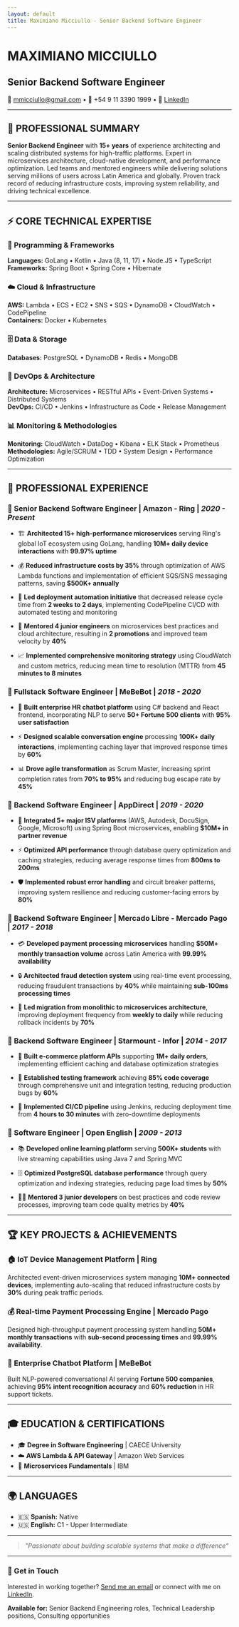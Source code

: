 ```yaml
---
layout: default
title: Maximiano Micciullo - Senior Backend Software Engineer
---
```


# MAXIMIANO MICCIULLO
## Senior Backend Software Engineer

📧 [mmicciullo@gmail.com](mailto:mmicciullo@gmail.com) • 📱 +54 9 11 3390 1999 • 🔗 [LinkedIn](https://www.linkedin.com/in/maximicciullo/)

---

## 🎯 PROFESSIONAL SUMMARY

**Senior Backend Engineer** with **15+ years** of experience architecting and scaling distributed systems for high-traffic platforms. Expert in microservices architecture, cloud-native development, and performance optimization. Led teams and mentored engineers while delivering solutions serving millions of users across Latin America and globally. Proven track record of reducing infrastructure costs, improving system reliability, and driving technical excellence.

---

## ⚡ CORE TECHNICAL EXPERTISE

### 🔧 Programming & Frameworks
**Languages:** GoLang • Kotlin • Java (8, 11, 17) • Node.JS • TypeScript  
**Frameworks:** Spring Boot • Spring Core • Hibernate

### ☁️ Cloud & Infrastructure
**AWS:** Lambda • ECS • EC2 • SNS • SQS • DynamoDB • CloudWatch • CodePipeline  
**Containers:** Docker • Kubernetes

### 🗄️ Data & Storage
**Databases:** PostgreSQL • DynamoDB • Redis • MongoDB

### 🔄 DevOps & Architecture
**Architecture:** Microservices • RESTful APIs • Event-Driven Systems • Distributed Systems  
**DevOps:** CI/CD • Jenkins • Infrastructure as Code • Release Management

### 📊 Monitoring & Methodologies
**Monitoring:** CloudWatch • DataDog • Kibana • ELK Stack • Prometheus  
**Methodologies:** Agile/SCRUM • TDD • System Design • Performance Optimization

---

## 💼 PROFESSIONAL EXPERIENCE

### 🔹 Senior Backend Software Engineer | **Amazon - Ring** | *2020 - Present*

- 🏗️ **Architected 15+ high-performance microservices** serving Ring's global IoT ecosystem using GoLang, handling **10M+ daily device interactions** with **99.97% uptime**
  
- 💰 **Reduced infrastructure costs by 35%** through optimization of AWS Lambda functions and implementation of efficient SQS/SNS messaging patterns, saving **$500K+ annually**

- 🚀 **Led deployment automation initiative** that decreased release cycle time from **2 weeks to 2 days**, implementing CodePipeline CI/CD with automated testing and monitoring

- 👥 **Mentored 4 junior engineers** on microservices best practices and cloud architecture, resulting in **2 promotions** and improved team velocity by **40%**

- 📈 **Implemented comprehensive monitoring strategy** using CloudWatch and custom metrics, reducing mean time to resolution (MTTR) from **45 minutes to 8 minutes**

### 🔹 Fullstack Software Engineer | **MeBeBot** | *2018 - 2020*

- 🤖 **Built enterprise HR chatbot platform** using C# backend and React frontend, incorporating NLP to serve **50+ Fortune 500 clients** with **95% user satisfaction**

- ⚡ **Designed scalable conversation engine** processing **100K+ daily interactions**, implementing caching layer that improved response times by **60%**

- 📊 **Drove agile transformation** as Scrum Master, increasing sprint completion rates from **70% to 95%** and reducing bug escape rate by **45%**

### 🔹 Backend Software Engineer | **AppDirect** | *2019 - 2020*

- 🔗 **Integrated 5+ major ISV platforms** (AWS, Autodesk, DocuSign, Google, Microsoft) using Spring Boot microservices, enabling **$10M+ in partner revenue**

- ⚡ **Optimized API performance** through database query optimization and caching strategies, reducing average response times from **800ms to 200ms**

- 🛡️ **Implemented robust error handling** and circuit breaker patterns, improving system resilience and reducing customer-facing errors by **80%**

### 🔹 Backend Software Engineer | **Mercado Libre - Mercado Pago** | *2017 - 2018*

- 💳 **Developed payment processing microservices** handling **$50M+ monthly transaction volume** across Latin America with **99.99% availability**

- 🔒 **Architected fraud detection system** using real-time event processing, reducing fraudulent transactions by **40%** while maintaining **sub-100ms processing times**

- 🔄 **Led migration from monolithic to microservices architecture**, improving deployment frequency from **weekly to daily** while reducing rollback incidents by **70%**

### 🔹 Backend Software Engineer | **Starmount - Infor** | *2014 - 2017*

- 🛒 **Built e-commerce platform APIs** supporting **1M+ daily orders**, implementing efficient caching and database optimization strategies

- 🧪 **Established testing framework** achieving **85% code coverage** through comprehensive unit and integration testing, reducing production bugs by **60%**

- 🚀 **Implemented CI/CD pipeline** using Jenkins, reducing deployment time from **4 hours to 30 minutes** with zero-downtime deployments

### 🔹 Software Engineer | **Open English** | *2009 - 2013*

- 📚 **Developed online learning platform** serving **500K+ students** with live streaming capabilities using Java 7 and Spring MVC

- 🗄️ **Optimized PostgreSQL database performance** through query optimization and indexing strategies, reducing page load times by **50%**

- 👨‍🏫 **Mentored 3 junior developers** on best practices and code review processes, improving team code quality metrics by **40%**

---

## 🏆 KEY PROJECTS & ACHIEVEMENTS

### 🏠 IoT Device Management Platform | Ring
Architected event-driven microservices system managing **10M+ connected devices**, implementing auto-scaling that reduced infrastructure costs by **30%** during peak traffic periods.

### 💰 Real-time Payment Processing Engine | Mercado Pago
Designed high-throughput payment processing system handling **50M+ monthly transactions** with **sub-second processing times** and **99.99% availability**.

### 🤖 Enterprise Chatbot Platform | MeBeBot
Built NLP-powered conversational AI serving **Fortune 500 companies**, achieving **95% intent recognition accuracy** and **60% reduction** in HR support tickets.

---

## 🎓 EDUCATION & CERTIFICATIONS

- 🎓 **Degree in Software Engineering** | CAECE University
- ☁️ **AWS Lambda & API Gateway** | Amazon Web Services
- 🔧 **Microservices Fundamentals** | IBM

---

## 🌍 LANGUAGES

- 🇪🇸 **Spanish:** Native
- 🇺🇸 **English:** C1 - Upper Intermediate

---

> *"Passionate about building scalable systems that make a difference"*

---

### 📧 Get in Touch

Interested in working together? [Send me an email](mailto:mmicciullo@gmail.com) or connect with me on [LinkedIn](https://www.linkedin.com/in/maximicciullo/).

**Available for:** Senior Backend Engineering roles, Technical Leadership positions, Consulting opportunities